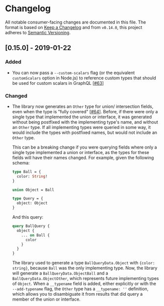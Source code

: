 # Changelog

All notable consumer-facing changes are documented in this file. The format is based on [Keep a Changelog](http://keepachangelog.com/en/1.0.0/)
and from `v0.14.0`, this project adheres to [Semantic Versioning](http://semver.org/spec/v2.0.0.html).

<!-- ## [Unreleased] -->

## [0.15.0] - 2019-01-22

### Added

* You can now pass a `--custom-scalars` flag (or the equivalent `customScalars` option in Node.js) to reference custom types that should be used for custom scalars in GraphQL [[#63](https://github.com/Shopify/graphql-tools-web/pull/63)]

### Changed

* The library now generates an `Other` type for union/ intersection fields, even when the type is "fully covered" [[#64](https://github.com/Shopify/graphql-tools-web/pull/64)]. Before, if there were only a single type that implemented the union or interface, it was generated without being postfixed with the implementing type's name, and without an `Other` type. If all implementing types were queried in some way, it would include the types with postfixed names, but would not include an `Other` type.

  This can be a breaking change if you were querying fields where only a single type implemented a union or interface, as the types for these fields will have their names changed. For example, given the following schema:

  ```graphql
  type Ball = {
    color: String!
  }

  union Object = Ball

  type Query = {
    object: Object
  }
  ```

  And this query:

  ```graphql
  query BallQuery {
    object {
      ... on Ball {
        color
      }
    }
  }
  ```

  The library used to generate a type `BallQueryData.Object` with `{color: string}`, because `Ball` was the only implementing type. Now, the library will generate a `BallQueryData.ObjectBall` and a `BallQueryData.ObjectOther`, which represents future implementing types of `Object`. When a `__typename` field is added, either explicitly or with the `--add-typename` flag, the `Other` type has a `__typename: ''` definition, which allows you to disambiguate it from results that did query a member of the union or interface.

